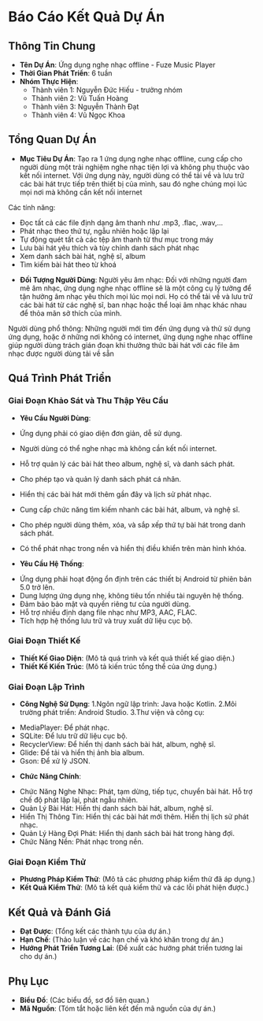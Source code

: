 # Báo Cáo Kết Quả Dự Án

## Thông Tin Chung
- **Tên Dự Án**: Ứng dụng nghe nhạc offline - Fuze Music Player
- **Thời Gian Phát Triển**: 6 tuần
- **Nhóm Thực Hiện**:
  - Thành viên 1: Nguyễn Đức Hiếu - trưởng nhóm
  - Thành viên 2: Vũ Tuấn Hoàng
  - Thành viên 3: Nguyễn Thành Đạt
  - Thành viên 4: Vũ Ngọc Khoa

## Tổng Quan Dự Án
- **Mục Tiêu Dự Án**:
Tạo ra 1 ứng dụng nghe nhạc offline, cung cấp cho người dùng một trải nghiệm nghe nhạc tiện lợi và không phụ thuộc vào kết nối internet. Với ứng dụng này, người dùng có thể tải về và lưu trữ các bài hát trực tiếp trên thiết bị của mình, sau đó nghe chúng mọi lúc mọi nơi mà không cần kết nối internet

Các tính năng: 
+ Đọc tất cả các file định dạng âm thanh như .mp3, .flac, .wav,...
+ Phát nhạc theo thứ tự, ngẫu nhiên hoặc lặp lại
+ Tự động quét tất cả các tệp âm thanh từ thư mục trong máy
+ Lưu bài hát yêu thích và tùy chỉnh danh sách phát nhạc
+ Xem danh sách bài hát, nghệ sĩ, album
+ Tìm kiếm bài hát theo từ khoá

- **Đối Tượng Người Dùng**:
Người yêu âm nhạc: Đối với những người đam mê âm nhạc, ứng dụng nghe nhạc offline sẽ là một công cụ lý tưởng để tận hưởng âm nhạc yêu thích mọi lúc mọi nơi. Họ có thể tải về và lưu trữ các bài hát từ các nghệ sĩ, ban nhạc hoặc thể loại âm nhạc khác nhau để thỏa mãn sở thích của mình.

Người dùng phổ thông: Những người mới tìm đến ứng dụng và thử sử dụng ứng dụng, hoặc ở những nơi không có internet, ứng dụng nghe nhạc offline giúp người dùng trách gián đoạn khi thưởng thức bài hát với các file âm nhạc được người dùng tải về sẵn


## Quá Trình Phát Triển
### Giai Đoạn Khảo Sát và Thu Thập Yêu Cầu
- **Yêu Cầu Người Dùng**:
- Ứng dụng phải có giao diện đơn giản, dễ sử dụng.
- Người dùng có thể nghe nhạc mà không cần kết nối internet.
- Hỗ trợ quản lý các bài hát theo album, nghệ sĩ, và danh sách phát.
- Cho phép tạo và quản lý danh sách phát cá nhân.
- Hiển thị các bài hát mới thêm gần đây và lịch sử phát nhạc.
- Cung cấp chức năng tìm kiếm nhanh các bài hát, album, và nghệ sĩ.
- Cho phép người dùng thêm, xóa, và sắp xếp thứ tự bài hát trong danh sách phát.
- Có thể phát nhạc trong nền và hiển thị điều khiển trên màn hình khóa.

- **Yêu Cầu Hệ Thống**:
+ Ứng dụng phải hoạt động ổn định trên các thiết bị Android từ phiên bản 5.0 trở lên.
+ Dung lượng ứng dụng nhẹ, không tiêu tốn nhiều tài nguyên hệ thống.
+ Đảm bảo bảo mật và quyền riêng tư của người dùng.
+ Hỗ trợ nhiều định dạng file nhạc như MP3, AAC, FLAC.
+ Tích hợp hệ thống lưu trữ và truy xuất dữ liệu cục bộ.


### Giai Đoạn Thiết Kế
- **Thiết Kế Giao Diện**:
  (Mô tả quá trình và kết quả thiết kế giao diện.)
- **Thiết Kế Kiến Trúc**:
  (Mô tả kiến trúc tổng thể của ứng dụng.)

### Giai Đoạn Lập Trình
- **Công Nghệ Sử Dụng**:
1.Ngôn ngữ lập trình: Java hoặc Kotlin.
2.Môi trường phát triển: Android Studio.
3.Thư viện và công cụ:
+ MediaPlayer: Để phát nhạc.
+ SQLite: Để lưu trữ dữ liệu cục bộ.
+ RecyclerView: Để hiển thị danh sách bài hát, album, nghệ sĩ.
+ Glide: Để tải và hiển thị ảnh bìa album.
+ Gson: Để xử lý JSON.
- **Chức Năng Chính**:
+ Chức Năng Nghe Nhạc:
Phát, tạm dừng, tiếp tục, chuyển bài hát.
Hỗ trợ chế độ phát lặp lại, phát ngẫu nhiên.
+ Quản Lý Bài Hát:
Hiển thị danh sách bài hát, album, nghệ sĩ.
+ Hiển Thị Thông Tin:
Hiển thị các bài hát mới thêm.
Hiển thị lịch sử phát nhạc.
+ Quản Lý Hàng Đợi Phát:
Hiển thị danh sách bài hát trong hàng đợi.
+ Chức Năng Nền:
Phát nhạc trong nền.


### Giai Đoạn Kiểm Thử
- **Phương Pháp Kiểm Thử**:
  (Mô tả các phương pháp kiểm thử đã áp dụng.)
- **Kết Quả Kiểm Thử**:
  (Mô tả kết quả kiểm thử và các lỗi phát hiện được.)

## Kết Quả và Đánh Giá
- **Đạt Được**:
  (Tổng kết các thành tựu của dự án.)
- **Hạn Chế**:
  (Thảo luận về các hạn chế và khó khăn trong dự án.)
- **Hướng Phát Triển Tương Lai**:
  (Đề xuất các hướng phát triển tương lai cho dự án.)

## Phụ Lục
- **Biểu Đồ**:
  (Các biểu đồ, sơ đồ liên quan.)
- **Mã Nguồn**:
  (Tóm tắt hoặc liên kết đến mã nguồn của dự án.)
